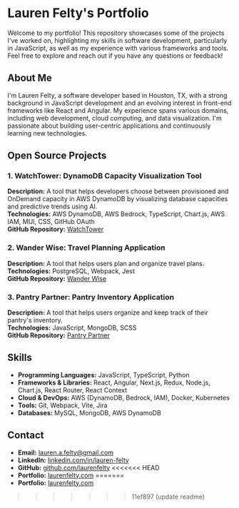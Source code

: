 # Lauren Felty's Portfolio

Welcome to my portfolio! This repository showcases some of the projects I've worked on, highlighting my skills in software development, particularly in JavaScript, as well as my experience with various frameworks and tools. Feel free to explore and reach out if you have any questions or feedback!

## About Me

I'm Lauren Felty, a software developer based in Houston, TX, with a strong background in JavaScript development and an evolving interest in front-end frameworks like React and Angular. My experience spans various domains, including web development, cloud computing, and data visualization. I'm passionate about building user-centric applications and continuously learning new technologies.

## Open Source Projects

### 1. **WatchTower: DynamoDB Capacity Visualization Tool**

**Description:** A tool that helps developers choose between provisioned and OnDemand capacity in AWS DynamoDB by visualizing database capacities and predictive trends using AI.  
**Technologies:** AWS DynamoDB, AWS Bedrock, TypeScript, Chart.js, AWS IAM, MUI, CSS, GitHub OAuth  
**GitHub Repository:** [WatchTower](https://github.com/oslabs-beta/watchtower)

### 2. **Wander Wise: Travel Planning Application**

**Description:** A tool that helps users plan and organize travel plans.  
**Technologies:** PostgreSQL, Webpack, Jest  
**GitHub Repository:** [Wander Wise]()

### 3. **Pantry Partner: Pantry Inventory Application**

**Description:** A tool that helps users organize and keep track of their pantry's inventory.  
**Technologies:** JavaScript, MongoDB, SCSS  
**GitHub Repository:** [Pantry Partner]()

## Skills

- **Programming Languages:** JavaScript, TypeScript, Python
- **Frameworks & Libraries:** React, Angular, Next.js, Redux, Node.js, Chart.js, React Router, React Context
- **Cloud & DevOps:** AWS (DynamoDB, Bedrock, IAM), Docker, Kubernetes
- **Tools:** Git, Webpack, Vite, Jira
- **Databases:** MySQL, MongoDB, AWS DynamoDB

## Contact

- **Email:** [lauren.a.felty@gmail.com](mailto:lauren.a.felty@gmail.com)
- **LinkedIn:** [linkedin.com/in/lauren-felty](https://www.linkedin.com/in/lauren-felty)
- **GitHub:** [github.com/laurenfelty](https://www.github.com/laurenfelty)
<<<<<<< HEAD
- **Portfolio:** [laurenfelty.com](https://www.laurenfelty.com)
=======
- **Portfolio:** [laurenfelty.com](https://www.laurenfelty.com)
>>>>>>> 11ef897 (update readme)
